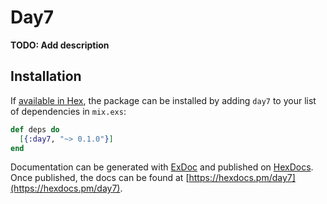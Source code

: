# Day7

**TODO: Add description**

## Installation

If [available in Hex](https://hex.pm/docs/publish), the package can be installed
by adding `day7` to your list of dependencies in `mix.exs`:

```elixir
def deps do
  [{:day7, "~> 0.1.0"}]
end
```

Documentation can be generated with [ExDoc](https://github.com/elixir-lang/ex_doc)
and published on [HexDocs](https://hexdocs.pm). Once published, the docs can
be found at [https://hexdocs.pm/day7](https://hexdocs.pm/day7).


